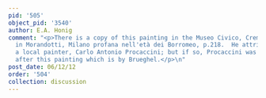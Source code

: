 ```yaml
---
pid: '505'
object_pid: '3540'
author: E.A. Honig
comment: "<p>There is a copy of this painting in the Museo Civico, Cremona, illustrated
  in Morandotti, Milano profana nell'età dei Borromeo, p.218.  He attributes it to
  a local painter, Carlo Antonio Procaccini; but if so, Procaccini was somehow copying
  after this painting which is by Brueghel.</p>\n"
post_date: 06/12/12
order: '504'
collection: discussion
---
```

